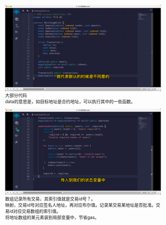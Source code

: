 ![](img/pasteImage-2022-06-10-09-51-50.png)     
大部分代码      
data的意思是，如目标地址是合约地址，可以执行其中的一些函数。        

![](img/pasteImage-2022-06-10-10-12-29.png)
数组记录所有交易，其索引值就是交易id号？。      
映射，交易id号对应签名人地址，再对应布尔值。记录某交易某地址是否批准。交易id对应交易数组的索引值。      
将地址数组的某元素装到局部变量中，节省gas。
